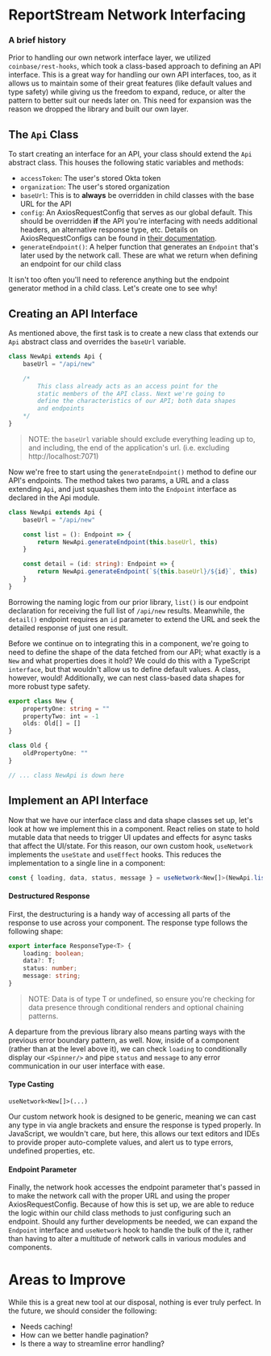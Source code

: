 # ReportStream Network Interfacing

### A brief history

Prior to handling our own network interface layer, we utilized `coinbase/rest-hooks`, which took a class-based approach to defining an API interface. This is a great way for handling our own API interfaces, too, as it allows us to maintain some of their great features (like default values and type safety) while giving us the freedom to expand, reduce, or alter the pattern to better suit our needs later on. This need for expansion was the reason we dropped the library and built our own layer.

## The `Api` Class

To start creating an interface for an API, your class should extend the `Api` abstract class. This houses the following static variables and methods:

- `accessToken`: The user's stored Okta token
- `organization`: The user's stored organization
- `baseUrl`: This is to **always** be overridden in child classes with the base URL for the API
- `config`: An AxiosRequestConfig that serves as our global default. This should be overridden **if** the API you're interfacing with needs additional headers, an alternative response type, etc. Details on AxiosRequestConfigs can be found in [their documentation](https://axios-http.com/docs/req_config).
- `generateEndpoint()`: A helper function that generates an `Endpoint` that's later used by the network call. These are what we return when defining an endpoint for our child class

It isn't too often you'll need to reference anything but the endpoint generator method in a child class. Let's create one to see why!

## Creating an API Interface

As mentioned above, the first task is to create a new class that extends our `Api` abstract class and overrides the `baseUrl` variable.

```typescript
class NewApi extends Api {
    baseUrl = "/api/new"

    /* 
        This class already acts as an access point for the
        static members of the API class. Next we're going to
        define the characteristics of our API; both data shapes
        and endpoints
    */
}
```

> NOTE: the `baseUrl` variable should exclude everything leading up to, and including, the end of the application's url. (i.e. excluding http://localhost:7071)

Now we're free to start using the `generateEndpoint()` method to define our API's endpoints. The method takes two params, a URL and a class extending `Api`, and just squashes them into the `Endpoint` interface as declared in the Api module.

```typescript
class NewApi extends Api {
    baseUrl = "/api/new"

    const list = (): Endpoint => {
        return NewApi.generateEndpoint(this.baseUrl, this)
    }

    const detail = (id: string): Endpoint => {
        return NewApi.generateEndpoint(`${this.baseUrl}/${id}`, this)
    }
}
```

Borrowing the naming logic from our prior library, `list()` is our endpoint declaration for receiving the full list of `/api/new` results. Meanwhile, the `detail()` endpoint requires an `id` parameter to extend the URL and seek the detailed response of just one result.

Before we continue on to integrating this in a component, we're going to need to define the shape of the data fetched from our API; what exactly is a `New` and what properties does it hold? We could do this with a TypeScript `interface`, but that wouldn't allow us to define default values. A class, however, would! Additionally, we can nest class-based data shapes for more robust type safety.

```typescript
export class New {
    propertyOne: string = ""
    propertyTwo: int = -1
    olds: Old[] = []
}

class Old {
    oldPropertyOne: ""
}

// ... class NewApi is down here
```

## Implement an API Interface

Now that we have our interface class and data shape classes set up, let's look at how we implement this in a component. React relies on state to hold mutable data that needs to trigger UI updates and effects for async tasks that affect the UI/state. For this reason, our own custom hook, `useNetwork` implements the `useState` and `useEffect` hooks. This reduces the implementation to a single line in a component:

```typescript
const { loading, data, status, message } = useNetwork<New[]>(NewApi.list())
```

#### Destructured Response

First, the destructuring is a handy way of accessing all parts of the response to use across your component. The response type follows the following shape: 

```typescript
export interface ResponseType<T> {
    loading: boolean;
    data?: T;
    status: number;
    message: string;
}
```
> NOTE: Data is of type T or undefined, so ensure you're checking for data presence through conditional renders and optional chaining patterns.

A departure from the previous library also means parting ways with the previous error boundary pattern, as well. Now, inside of a component (rather than at the level above it), we can check `loading` to conditionally display our `<Spinner/>` and pipe `status` and `message` to any error communication in our user interface with ease.

#### Type Casting

```
useNetwork<New[]>(...)
```

Our custom network hook is designed to be generic, meaning we can cast any type in via angle brackets and ensure the response is typed properly. In JavaScript, we wouldn't care, but here, this allows our text editors and IDEs to provide proper auto-complete values, and alert us to type errors, undefined properties, etc.

#### Endpoint Parameter

Finally, the network hook accesses the endpoint parameter that's passed in to make the network call with the proper URL and using the proper AxiosRequestConfig. Because of how this is set up, we are able to reduce the logic within our child class methods to just configuring such an endpoint. Should any further developments be needed, we can expand the `Endpoint` interface and `useNetwork` hook to handle the bulk of the it, rather than having to alter a multitude of network calls in various modules and components.

# Areas to Improve

While this is a great new tool at our disposal, nothing is ever truly perfect. In the future, we should consider the following:

- Needs caching!
- How can we better handle pagination?
- Is there a way to streamline error handling?